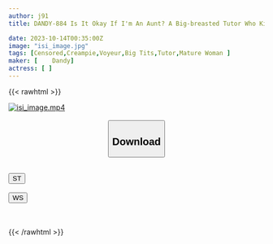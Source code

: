```yaml
---
author: j91
title: DANDY-884 Is It Okay If I'm An Aunt? A Big-breasted Tutor Who Kindly Taught Me Sex To Improve Premature Ejaculation VOL.3 Complete Voyeur Angle Ver.

date: 2023-10-14T00:35:00Z
image: "isi_image.jpg"
tags: [Censored,Creampie,Voyeur,Big Tits,Tutor,Mature Woman	]
maker: [	Dandy]
actress: [ ]
---
```



{{< rawhtml >}}

<div class="video" data-videoid="W9RgpGxb00sAx2">
    <a href="javascript:;">
        <img src="https://my.j91.asia/posts/isi_image/isi_image.jpg" width="WIDTH" height="HEIGHT" alt="isi_image.mp4" loading="lazy">
    </a>
</div>

<script type="text/javascript" src="https://j91.asia/asset/on-demand-st.js"></script>

<br>
  <link rel="stylesheet" href="https://j91.asia/asset/bs5.css">
  
  <center>
  <button class="btn btn-primary" type="button" data-bs-toggle="collapse" data-bs-target=".multi-collapse" aria-expanded="false" aria-controls="multiCollapseExample1 multiCollapseExample2"><h2>Download</h2></button></center>
</p>
<div class="row">
  <div class="col">
    <div class="collapse multi-collapse" id="multiCollapseExample1">
      <div class="card card-body">
	      	      <br>
<div class="buttons">  
<a href="https://streamtape.to/v/W9RgpGxb00sAx2"><button class="btn-hover color-3"><i class="fa fa-download"></i> ST</button></a></div>
    </div>
  </div>
</div>
  <div class="col">
    <div class="collapse multi-collapse" id="multiCollapseExample2">
      <div class="card card-body">
	      <br>
<div class="buttons">
    <a href="https://wolfstream.tv/1t75r8n306rq"><button class="btn-hover color-9"><i class="fa fa-download"></i> WS</button></a></div>
<br><br>
      </div>
    </div>
  </div>
</div>

{{< /rawhtml >}}